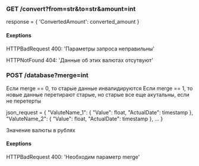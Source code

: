 ### GET /convert?from=str&to=str&amount=int
response = {
    'ConvertedAmount': converted_amount
}

#### Exeptions 

HTTPBadRequest
400: 'Параметры запроса неправильны'

HTTPNotFound
404: 'Данные об этих валютах отсутвуют'


### POST /database?merge=int
Если merge == 0, то старые данные инвалидируются
Если merge == 1, то новые данные перетирают старые, но старые все еще акутальны, если не перетерты

json_request = {
    "ValuteName_1": {
        "Value": float,
        "ActualDate": timestamp
    },
    "ValuteName_2": {
        "Value": float,
        "ActualDate": timestamp
    },
    ...
}

Значение валюты в рублях

#### Exeptions

HTTPBadRequest
400: 'Необходим параметр merge'

